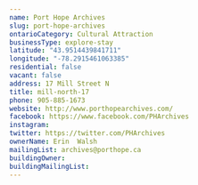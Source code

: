 ```yaml
---
name: Port Hope Archives    
slug: port-hope-archives
ontarioCategory: Cultural Attraction
businessType: explore-stay
latitude: "43.9514439841711"
longitude: "-78.2915461063385"
residential: false
vacant: false
address: 17 Mill Street N
title: mill-north-17
phone: 905-885-1673
website: http://www.porthopearchives.com/
facebook: https://www.facebook.com/PHArchives
instagram: 
twitter: https://twitter.com/PHArchives
ownerName: Erin  Walsh
mailingList: archives@porthope.ca 
buildingOwner: 
buildingMailingList: 
---
```


